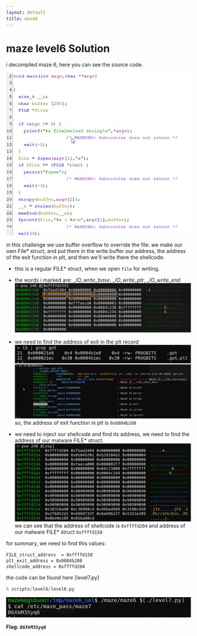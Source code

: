 ```yaml
---
layout: default
title: maze6
---
```


# maze level6 Solution

i decompiled maze 6, here you can see the source code.

![image](./images/level6_1.png)

in this challenge we use buffer overflow to override the file.
we make our own File* struct, and put there in the write buffer our address, the address of the exit function in plt, and then we'll write there the shellcode.

* this is a regular FILE* struct, when we open `file` for writing.
* the words i marked are: *_IO_write_base*, *_IO_write_ptr*, *_IO_write_end*
![image](./images/level6_2.png)

* we need to find the address of exit in the plt record
![image](./images/level6_3.png)
![image](./images/level6_4.png)
so, the address of exit function in plt is `0x0804b208`

* we need to inject our shellcode and find its address, we need to find the address of our malware FILE* struct.
![image](./images/level6_5.png)
we can see that the address of shellcode is `0xffffd204` and address of our malware FILE* struct `0xffffd158`

for summary, we need to find this values:
```
FILE_struct_address  = 0xffffd158
plt_exit_address = 0x0804b208
shellcode_address = 0xffffd204
```
the code can be found here [level7.py]
```python
% scripts/level6/level6.py
```


![image](./images/level6_6.png)

**Flag:** ***`B6XkM3Syq6`*** 

